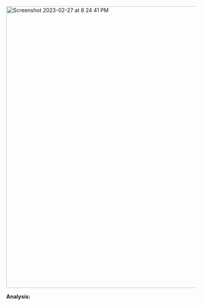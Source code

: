 <img width="747" alt="Screenshot 2023-02-27 at 8 24 41 PM" src="https://user-images.githubusercontent.com/111932301/221737085-1f400292-8aeb-4097-8b85-14fa4e086c6b.png">


**Analysis:**



